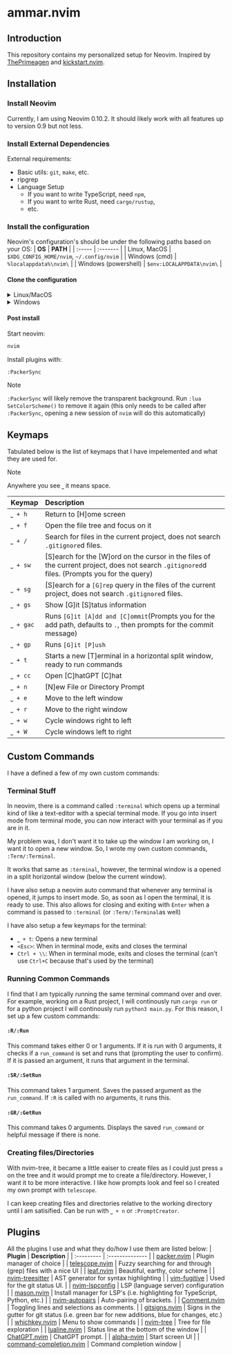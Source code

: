 # ammar.nvim
## Introduction
This repository contains my personalized setup for Neovim. Inspired by
[ThePrimeagen](https://www.youtube.com/watch?v=w7i4amO_zaE&t=1487s) and
[kickstart.nvim](https://github.com/nvim-lua/kickstart.nvim).

## Installation
### Install Neovim
Currently, I am using Neovim 0.10.2. It should likely work with all features up
to version 0.9 but not less.

### Install External Dependencies
External requirements:
- Basic utils: `git`, `make`, etc.
- ripgrep
- Language Setup
    + If you want to write TypeScript, need `npm`,
    + If you want to write Rust, need `cargo/rustup`,
    + etc.

### Install the configuration
Neovim's configuration's should be under the following paths based on your OS:
| **OS** | **PATH** |
| :----- | :------- |
| Linux, MacOS | `$XDG_CONFIG_HOME/nvim`, `~/.config/nvim` | 
| Windows (cmd) | `%localappdata%\nvim\` | 
| Windows (powershell) | `$env:LOCALAPPDATA\nvim\` |

#### Clone the configuration
<details><summary>Linux/MacOS</summary>

```bash
git clone https://github.com/ammar-ahmed22/nvim.git "${XDG_CONFIG_HOME:-$HOME/.config}"/nvim
```

</details>
<details><summary>Windows</summary>

If you are using `cmd.exe`:
```bash
git clone https://github.com/ammar-ahmed22/nvim.git "%localappdata$\nvim"
```

If you are using `powershell.exe`:
```bash
git clone https://github.com/ammar-ahmed22/nvim.git "${env:LOCALAPPDATA}\nvim"
```

</details>

#### Post install
Start neovim:
```bash
nvim
```

Install plugins with:
```bash
:PackerSync
```

> [!NOTE]  
> `:PackerSync` will likely remove the transparent background. Run `:lua
> SetColorScheme()` to remove it again (this only needs to be called after
> `:PackerSync`, opening a new session of `nvim` will do this automatically)



## Keymaps
Tabulated below is the list of keymaps that I have impelemented and what they are used for.

> [!NOTE]  
> Anywhere you see `⎵` it means space.

| **Keymap** | **Description** |
| :--------- | :-------------- | 
| `⎵ + h`| Return to [H]ome screen |
| `⎵ + f` | Open the file tree and focus on it |
| `⎵ + /` | Search for files in the current project, does not search `.gitignore`d files. |
| `⎵ + sw` | [S]earch for the [W]ord on the cursor in the files of the current project, does not search `.gitignored`d files. (Prompts you for the query) |
| `⎵ + sg` | [S]earch for a `[G]rep` query in the files of the current project, does not search `.gitignore`d files. |
| `⎵ + gs` | Show [G]it [S]tatus information |
| `⎵ + gac` | Runs `[G]it [A]dd and [C]ommit`(Prompts you for the add path, defaults to `.`, then prompts for the commit message) |
| `⎵ + gp` | Runs `[G]it [P]ush` |
| `⎵ + t`  | Starts a new [T]erminal in a horizontal split window, ready to run commands |
| `⎵ + cc` | Open [C]hatGPT [C]hat |
| `⎵ + n` | [N]ew File or Directory Prompt |
| `⎵ + e` | Move to the left window |
| `⎵ + r` | Move to the right window |
| `⎵ + w` | Cycle windows right to left |
| `⎵ + W` | Cycle windows left to right |
## Custom Commands
I have a defined a few of my own custom commands:

### Terminal Stuff
In neovim, there is a command called `:terminal` which opens up a terminal kind of like a text-editor with a special terminal mode. If you go into insert mode from terminal mode, you can now interact with your terminal as if you are in it. 

My problem was, I don't want it to take up the window I am working on, I want it to open a new window. So, I wrote my own custom commands, `:Term/:Terminal`.

It works that same as `:terminal`, however, the terminal window is a opened in a split horizontal window (below the current window).

I have also setup a neovim auto command that whenever any terminal is opened, it jumps to insert mode. So, as soon as I open the terminal, it is ready to use. This also allows for closing and exiting with `Enter` when a command is passed to `:terminal` (or `:Term/:Terminal`as well)

I have also setup a few keymaps for the terminal:
- `⎵ + t`: Opens a new terminal
- `<Esc>`: When in terminal mode, exits and closes the terminal
- `Ctrl + \\`: When in terminal mode, exits and closes the terminal (can't use `Ctrl+C` because that's used by the terminal)

### Running Common Commands
I find that I am typically running the same terminal command over and over. For example, working on a Rust project, I will continously run `cargo run` or for a python project I will continously run `python3 main.py`. For this reason, I set up a few custom commands:

#### `:R/:Run`
This command takes either 0 or 1 arguments. If it is run with 0 arguments, it checks if a `run_command` is set and runs that (prompting the user to confirm). If it is passed an argument, it runs that argument in the terminal.

#### `:SR/:SetRun`
This command takes 1 argument. Saves the passed argument as the `run_command`. If `:R` is called with no arguments, it runs this.

#### `:GR/:GetRun`
This command takes 0 arguments. Displays the saved `run_command` or helpful message if there is none.

### Creating files/Directories
With nvim-tree, it became a little eaiser to create files as I could just press `a` on the tree and it would prompt me to create a file/directory. However, I want it to be more interactive. I like how prompts look and feel so I created my own prompt with `telescope`. 

I can keep creating files and directories relative to the working directory until I am satisified. Can be run with `⎵ + n` or `:PromptCreator`.

## Plugins 
All the plugins I use and what they do/how I use them are listed below:
| **Plugin** | **Description** |
| :--------- | :-------------- |
| [packer.nvim](https://github.com/wbthomason/packer.nvim) | Plugin manager of choice |
| [telescope.nvim](https://github.com/nvim-telescope/telescope.nvim) | Fuzzy searching for and through (grep) files with a nice UI |
| [leaf.nvim](https://github.com/daschw/leaf.nvim) | Beautiful, earthy, color scheme |
| [nvim-treesitter](https://github.com/nvim-treesitter/nvim-treesitter) | AST generator for syntax highlighting |
| [vim-fugitive](https://github.com/tpope/vim-fugitive) | Used for the git status UI. |
| [nvim-lspconfig](https://github.com/neovim/nvim-lspconfig) | LSP (language server) configuration |
| [mason.nvim](https://github.com/williamboman/mason.nvim) | Install manager for LSP's (i.e. highlighting for TypeScript, Python, etc.) |
| [nvim-autopairs](https://github.com/windwp/nvim-autopairs) | Auto-pairing of brackets. |
| [Comment.nvim](https://github.com/numToStr/Comment.nvim) | Toggling lines and selections as comments. |
| [gitsigns.nvim](https://github.com/lewis6991/gitsigns.nvim) | Signs in the gutter for git status (i.e. green bar for new additions, blue for changes, etc.) |
| [whichkey.nvim](https://github.com/folke/which-key.nvim) | Menu to show commands |
| [nvim-tree](https://github.com/nvim-tree/nvim-tree.lua) | Tree for file exploration |
| [lualine.nvim](https://github.com/nvim-lualine/lualine.nvim) | Status line at the bottom of the window |
| [ChatGPT.nvim](https://github.com/jackMort/ChatGPT.nvim) | ChatGPT prompt. |
| [alpha-nvim](https://github.com/goolord/alpha-nvim) | Start screen UI |
| [command-completion.nvim](https://github.com/smolck/command-completion.nvim) | Command completion window |
